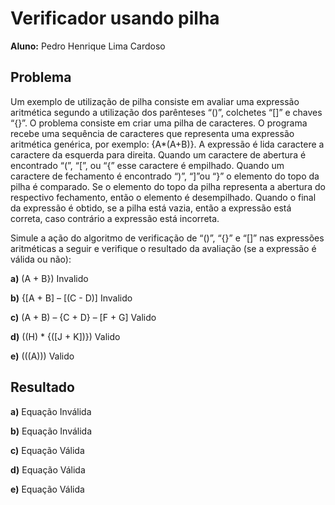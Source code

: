 # Verificador usando pilha

**Aluno:** Pedro Henrique Lima Cardoso

## Problema

Um exemplo de utilização de pilha consiste em avaliar uma expressão aritmética segundo a utilização dos parênteses “()”, colchetes “[]” e chaves “{}”. O problema consiste em criar uma pilha de caracteres. O programa recebe uma sequência de caracteres que representa uma expressão aritmética genérica, por exemplo: {A*(A+B)}. A expressão é lida caractere a caractere da esquerda para direita. Quando um caractere de abertura é encontrado “(”, “[”, ou “{” esse caractere é empilhado. Quando um caractere de fechamento é encontrado “)”, “]”ou “}” o elemento do topo da pilha é comparado. Se o elemento do topo da pilha representa a abertura do respectivo fechamento, então o elemento é desempilhado. Quando o final da expressão é obtido, se a pilha está vazia, então a expressão está correta, caso contrário a expressão está incorreta.

Simule a ação do algoritmo de verificação de “()”, “{}” e “[]” nas expressões aritméticas a seguir e verifique o resultado da avaliação (se a expressão é válida ou não):

**a)** (A + B}) Invalido

**b)** {[A + B] – [(C - D)] Invalido

**c)** (A + B) – {C + D} – [F + G] Valido

**d)** ((H) * {([J + K])}) Valido

**e)** (((A))) Valido

## Resultado

**a)** Equação Inválida

**b)** Equação Inválida

**c)** Equação Válida

**d)** Equação Válida

**e)** Equação Válida

